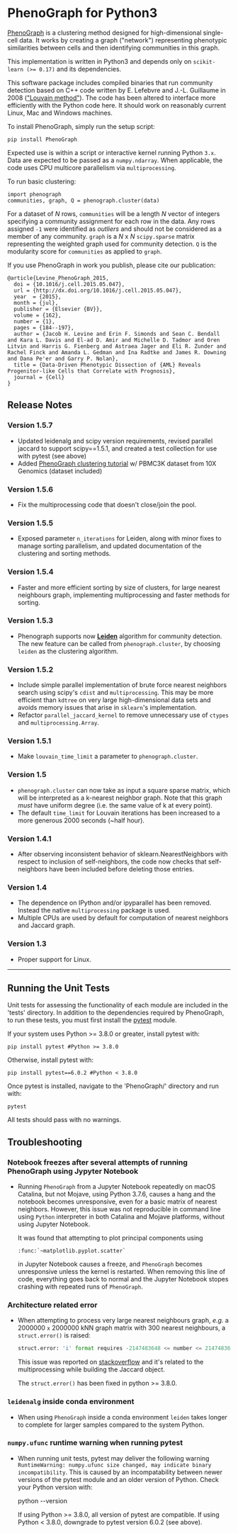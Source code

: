 PhenoGraph for Python3
======================

[PhenoGraph](http://www.cell.com/cell/abstract/S0092-8674(15)00637-6) is a clustering method designed for
high-dimensional single-cell data. It works by creating a graph ("network") representing phenotypic similarities
between cells and then identifying communities in this graph.

This implementation is written in Python3 and depends only on `scikit-learn (>= 0.17)` and its dependencies.

This software package includes compiled binaries that run community detection based on C++ code written by
E. Lefebvre and J.-L. Guillaume in 2008 (["Louvain method"](https://sites.google.com/site/findcommunities/)). The code
has been altered to interface more efficiently with the Python code here. It should work on reasonably current Linux,
Mac and Windows machines.

To install PhenoGraph, simply run the setup script:

    pip install PhenoGraph


Expected use is within a script or interactive kernel running Python `3.x`. Data are expected to be passed as a `numpy.ndarray`.
When applicable, the code uses CPU multicore parallelism via `multiprocessing`.

To run basic clustering:

    import phenograph
    communities, graph, Q = phenograph.cluster(data)

For a dataset of *N* rows, `communities` will be a length *N* vector of integers specifying a community assignment for each row
in the data. Any rows assigned `-1` were identified as *outliers* and should not be considered as a member of any community.
`graph` is a *N* x *N* `scipy.sparse` matrix representing the weighted graph used for community detection.
`Q` is the modularity score for `communities` as applied to `graph`.

If you use PhenoGraph in work you publish, please cite our publication:

    @article{Levine_PhenoGraph_2015,
      doi = {10.1016/j.cell.2015.05.047},
      url = {http://dx.doi.org/10.1016/j.cell.2015.05.047},
      year  = {2015},
      month = {jul},
      publisher = {Elsevier {BV}},
      volume = {162},
      number = {1},
      pages = {184--197},
      author = {Jacob H. Levine and Erin F. Simonds and Sean C. Bendall and Kara L. Davis and El-ad D. Amir and Michelle D. Tadmor and Oren Litvin and Harris G. Fienberg and Astraea Jager and Eli R. Zunder and Rachel Finck and Amanda L. Gedman and Ina Radtke and James R. Downing and Dana Pe'er and Garry P. Nolan},
      title = {Data-Driven Phenotypic Dissection of {AML} Reveals Progenitor-like Cells that Correlate with Prognosis},
      journal = {Cell}
    }

Release Notes
-------------

### Version 1.5.7

* Updated leidenalg and scipy version requirements, revised parallel jaccard to support scipy==1.5.1, and created a test collection for use with pytest (see above)
* Added [PhenoGraph clustering tutorial](examples\tutorial_pbmc3k.ipynb) w/ PBMC3K dataset from 10X Genomics (dataset included)

### Version 1.5.6

* Fix the multiprocessing code that doesn't close/join the pool.

### Version 1.5.5

* Exposed parameter `n_iterations` for Leiden, along with minor fixes to manage sorting parallelism, and updated documentation of the clustering and sorting methods.

### Version 1.5.4

* Faster and more efficient sorting by size of clusters, for large nearest neighbours graph, implementing multiprocessing and faster methods for sorting.

### Version 1.5.3

* Phenograph supports now [**Leiden**](https://www.nature.com/articles/s41598-019-41695-z) algorithm for community detection. The new feature can be called from `phenograph.cluster`, by choosing `leiden` as the clustering algorithm.

### Version 1.5.2

* Include simple parallel implementation of brute force nearest neighbors search using scipy's `cdist` and `multiprocessing`. This may be more efficient than `kdtree` on very large high-dimensional data sets
 and avoids memory issues that arise in `sklearn`'s implementation.
 * Refactor `parallel_jaccard_kernel` to remove unnecessary use of `ctypes` and `multiprocessing.Array`.

### Version 1.5.1

* Make `louvain_time_limit` a parameter to `phenograph.cluster`.

### Version 1.5

 * `phenograph.cluster` can now take as input a square sparse matrix, which will be interpreted as a k-nearest neighbor graph.
 Note that this graph _must_ have uniform degree (i.e. the same value of k at every point).
 * The default `time_limit` for Louvain iterations has been increased to a more generous 2000 seconds (~half hour).

### Version 1.4.1

* After observing inconsistent behavior of sklearn.NearestNeighbors with respect to inclusion of self-neighbors,
 the code now checks that self-neighbors have been included before deleting those entries.

### Version 1.4

* The dependence on IPython and/or ipyparallel has been removed. Instead the native `multiprocessing` package is used.
* Multiple CPUs are used by default for computation of nearest neighbors and Jaccard graph.

### Version 1.3

* Proper support for Linux.

---
Running the Unit Tests
---------------

Unit tests for assessing the functionality of each module are included in the 'tests\' directory. In addition to the dependencies required by PhenoGraph, to run these tests, you must first install the [pytest](https://docs.pytest.org) module. 

If your system uses Python >= 3.8.0 or greater, install pytest with:

    pip install pytest #Python >= 3.8.0

Otherwise, install pytest with:

    pip install pytest==6.0.2 #Python < 3.8.0

Once pytest is installed, navigate to the 'PhenoGraph/' directory and run with:

    pytest

All tests should pass with no warnings.

Troubleshooting
---------------

### Notebook freezes after several attempts of running PhenoGraph using Jypyter Notebook

* Running `PhenoGraph` from a Jupyter Notebook repeatedly on macOS Catalina, but not Mojave,  using Python 3.7.6, causes a hang and the notebook becomes unresponsive, even for a basic matrix of nearest neighbors. However, this issue was not reproducible in command line using `Python` interpreter in both Catalina and Mojave platforms, without using Jupyter Notebook.

  It was found that attempting to plot principal components using

    ```
    :func:`~matplotlib.pyplot.scatter`
    ```

  in Jupyter Notebook causes a freeze, and `PhenoGraph` becomes unresponsive unless the kernel is restarted. When removing this line of code, everything goes back to normal and the Jupyter Notebook stopes crashing with repeated runs of `PhenoGraph`.

### Architecture related error

* When attempting to process very large nearest neighbours graph, _e.g._ a 2000000 `x` 2000000 kNN graph matrix with 300 nearest neighbours, a `struct.error()` is raised:

    ```python
    struct.error: 'i' format requires -2147483648 <= number <= 2147483647
    ```

  This issue was reported on [stackoverflow](https://stackoverflow.com/questions/47776486/python-struct-error-i-format-requires-2147483648-number-2147483647) and it's related to the multiprocessing while building the Jaccard object.

  The `struct.error()` has been fixed in python >= 3.8.0.

### `leidenalg` inside conda environment

* When using `PhenoGraph` inside a conda environment `leiden` takes longer to complete for larger samples compared to the system Python.

### `numpy.ufunc` runtime warning when running pytest

* When running unit tests, pytest may deliver the following warning `RuntimeWarning: numpy.ufunc size changed, may indicate binary incompatibility`. This is caused by an incompatability between newer versions of the pytest module and an older version of Python. Check your Python version with:

    python --version

  If using Python >= 3.8.0, all version of pytest are compatible. If using Python < 3.8.0, downgrade to pytest version 6.0.2 (see above).

